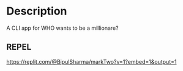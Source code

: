 # Description

A CLI app for WHO wants to be a millionare?

## REPEL

https://replit.com/@BipulSharma/markTwo?v=1?embed=1&output=1